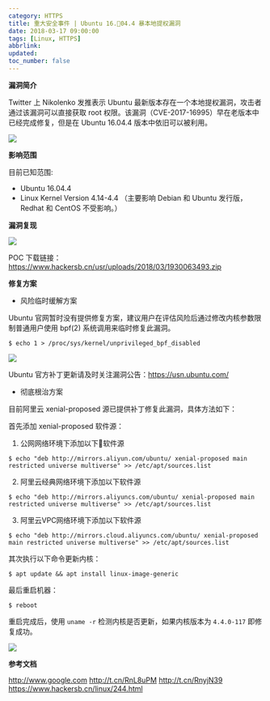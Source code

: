 ```yaml
---
category: HTTPS
title: 重大安全事件 | Ubuntu 16.04.4 暴本地提权漏洞
date: 2018-03-17 09:00:00
tags: [Linux, HTTPS]
abbrlink:
updated:
toc_number: false
---
```


**漏洞简介**

Twitter 上 Nikolenko 发推表示 Ubuntu 最新版本存在一个本地提权漏洞，攻击者通过该漏洞可以直接获取 root 权限。该漏洞（CVE-2017-16995）早在老版本中已经完成修复，但是在 Ubuntu 16.04.4 版本中依旧可以被利用。

![](https://www.hi-linux.com/img/linux/ubuntu1604-0.png)

**影响范围**

目前已知范围:

- Ubuntu 16.04.4
- Linux Kernel Version 4.14-4.4 （主要影响 Debian 和 Ubuntu 发行版，Redhat 和 CentOS 不受影响。）

<!-- more -->

**漏洞复现**

![](https://www.hi-linux.com/img/linux/ubuntu1604-1.png)

POC 下载链接：https://www.hackersb.cn/usr/uploads/2018/03/1930063493.zip

**修复方案**

- 风险临时缓解方案

Ubuntu 官网暂时没有提供修复方案，建议用户在评估风险后通过修改内核参数限制普通用户使用  bpf(2) 系统调用来临时修复此漏洞。

```
$ echo 1 > /proc/sys/kernel/unprivileged_bpf_disabled
```

![](https://www.hi-linux.com/img/linux/ubuntu1604-2.png)

Ubuntu 官方补丁更新请及时关注漏洞公告：https://usn.ubuntu.com/

- 彻底根治方案

目前阿里云 xenial-proposed 源已提供补丁修复此漏洞，具体方法如下：

首先添加 xenial-proposed 软件源：

1. 公网网络环境下添加以下软件源

```
$ echo "deb http://mirrors.aliyun.com/ubuntu/ xenial-proposed main restricted universe multiverse" >> /etc/apt/sources.list
```

2. 阿里云经典网络环境下添加以下软件源

```
$ echo "deb http://mirrors.aliyuncs.com/ubuntu/ xenial-proposed main restricted universe multiverse" >> /etc/apt/sources.list
```

3. 阿里云VPC网络环境下添加以下软件源

```
$ echo "deb http://mirrors.cloud.aliyuncs.com/ubuntu/ xenial-proposed main restricted universe multiverse" >> /etc/apt/sources.list
```

其次执行以下命令更新内核：  

```
$ apt update && apt install linux-image-generic
```

最后重启机器：  

```
$ reboot
```

重启完成后，使用 `uname -r` 检测内核是否更新，如果内核版本为 `4.4.0-117` 即修复成功。

![](https://www.hi-linux.com/img/linux/ubuntu1604-3.png)

**参考文档**

http://www.google.com
http://t.cn/RnL8uPM
http://t.cn/RnyjN39
https://www.hackersb.cn/linux/244.html





